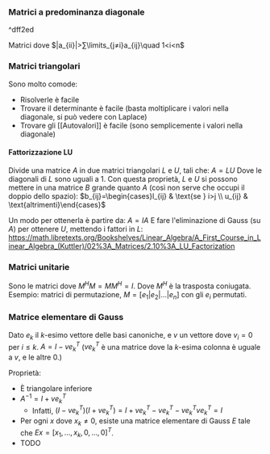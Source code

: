 ### Matrici a predominanza diagonale

^dff2ed

Matrici dove $|a_{ii}|>∑\limits_{j≠i}a_{ij}\quad 1<i<n$

### Matrici triangolari

Sono molto comode:
- Risolverle è facile
- Trovare il determinante è facile (basta moltiplicare i valori nella diagonale, si può vedere con Laplace)
- Trovare gli [[Autovalori]] è facile (sono semplicemente i valori nella diagonale)

#### Fattorizzazione LU

Divide una matrice $A$ in due matrici triangolari $L$ e $U$, tali che:
$A=LU$
Dove le diagonali di $L$ sono uguali a $1$.
Con questa proprietà, $L$ e $U$ si possono mettere in una matrice $B$ grande quanto $A$ (così non serve che occupi il doppio dello spazio):
$b_{ij}=\begin{cases}l_{ij} & \text{se } i>j \\ u_{ij} & \text{altrimenti}\end{cases}$

Un modo per ottenerla è partire da:
$A=IA$
E fare l'eliminazione di Gauss (su $A$) per ottenere $U$, mettendo i fattori in $L$: https://math.libretexts.org/Bookshelves/Linear_Algebra/A_First_Course_in_Linear_Algebra_(Kuttler)/02%3A_Matrices/2.10%3A_LU_Factorization

### Matrici unitarie

Sono le matrici dove $M^HM=MM^H=I$.
Dove $M^H$ è la trasposta coniugata.
Esempio: matrici di permutazione, $M=[e_1|e_2|…|e_n]$ con gli $e_i$ permutati.

### Matrice elementare di Gauss

Dato $e_k$ il $k$-esimo vettore delle basi canoniche, e $v$ un vettore dove $v_i=0$ per $i≤k$.
$A=I-ve_k^T$
($ve_k^T$ è una matrice dove la $k$-esima colonna è uguale a $v$, e le altre 0.)

Proprietà:
- È triangolare inferiore
- $A^{-1}=I+ve_k^T$
	- Infatti, $(I-ve_k^T)(I+ve_k^T)=I+ve_k^T-ve_k^T-ve_k^Tve_k^T=I$
- Per ogni $x$ dove $x_k≠0$, esiste una matrice elementare di Gauss $E$ tale che $Ex=[x_1,…,x_k,0,…,0]^T$.
- TODO
